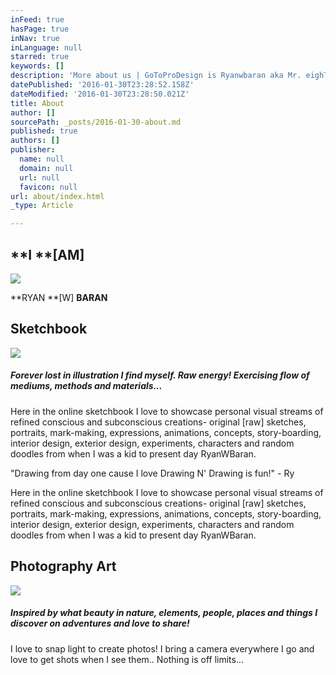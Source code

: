 ```yaml
---
inFeed: true
hasPage: true
inNav: true
inLanguage: null
starred: true
keywords: []
description: 'More about us | GoToProDesign is Ryanwbaran aka Mr. eighTTigers | Ready and creative | Edmonton web, communications, art and design services'
datePublished: '2016-01-30T23:28:52.158Z'
dateModified: '2016-01-30T23:28:50.021Z'
title: About
author: []
sourcePath: _posts/2016-01-30-about.md
published: true
authors: []
publisher:
  name: null
  domain: null
  url: null
  favicon: null
url: about/index.html
_type: Article

---
```

## **I **\[AM\]
![](https://s3-us-west-2.amazonaws.com/the-grid-img/p/5644f35b468878d21b71925f9c02fa60dad78a11.jpg)

**RYAN **\[W\] **BARAN**

## Sketchbook
![](https://the-grid-user-content.s3-us-west-2.amazonaws.com/007cb929-f41b-4a63-8dac-63d99d029713.jpg)

##### **Forever lost in illustration I find myself. Raw energy! Exercising flow of mediums, methods and materials...**

Here in the online sketchbook
I love to showcase personal visual streams of refined conscious and 
subconscious creations- original \[raw\] sketches, portraits, mark-making,
expressions, animations, concepts, story-boarding, interior design, 
exterior design, experiments, characters and random doodles from when I 
was a kid to present day RyanWBaran. 

"Drawing from day one cause I love Drawing N' Drawing is fun!" - Ry

Here in the online sketchbook
I love to showcase personal visual streams of refined conscious and 
subconscious creations- original \[raw\] sketches, portraits, mark-making,
expressions, animations, concepts, story-boarding, interior design, 
exterior design, experiments, characters and random doodles from when I 
was a kid to present day RyanWBaran. 

## Photography Art
![](https://the-grid-user-content.s3-us-west-2.amazonaws.com/e3dece7f-02c0-4bb6-af9d-97ca3fab30fa.jpg)

##### **Inspired by what beauty in nature, elements, people, places and things I discover on adventures and love to share!**

I love to snap light to create photos! I bring a camera 
everywhere I go and love to get shots when I see them.. Nothing is off 
limits...